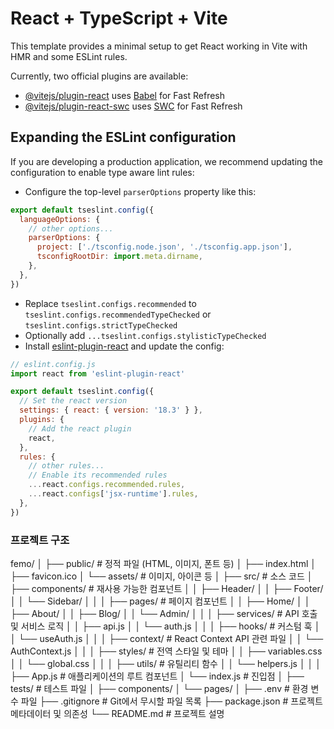 # React + TypeScript + Vite

This template provides a minimal setup to get React working in Vite with HMR and some ESLint rules.

Currently, two official plugins are available:

- [@vitejs/plugin-react](https://github.com/vitejs/vite-plugin-react/blob/main/packages/plugin-react/README.md) uses [Babel](https://babeljs.io/) for Fast Refresh
- [@vitejs/plugin-react-swc](https://github.com/vitejs/vite-plugin-react-swc) uses [SWC](https://swc.rs/) for Fast Refresh

## Expanding the ESLint configuration

If you are developing a production application, we recommend updating the configuration to enable type aware lint rules:

- Configure the top-level `parserOptions` property like this:

```js
export default tseslint.config({
  languageOptions: {
    // other options...
    parserOptions: {
      project: ['./tsconfig.node.json', './tsconfig.app.json'],
      tsconfigRootDir: import.meta.dirname,
    },
  },
})
```

- Replace `tseslint.configs.recommended` to `tseslint.configs.recommendedTypeChecked` or `tseslint.configs.strictTypeChecked`
- Optionally add `...tseslint.configs.stylisticTypeChecked`
- Install [eslint-plugin-react](https://github.com/jsx-eslint/eslint-plugin-react) and update the config:

```js
// eslint.config.js
import react from 'eslint-plugin-react'

export default tseslint.config({
  // Set the react version
  settings: { react: { version: '18.3' } },
  plugins: {
    // Add the react plugin
    react,
  },
  rules: {
    // other rules...
    // Enable its recommended rules
    ...react.configs.recommended.rules,
    ...react.configs['jsx-runtime'].rules,
  },
})
```


### 프로젝트 구조
femo/
│
├── public/                  # 정적 파일 (HTML, 이미지, 폰트 등)
│   ├── index.html
│   ├── favicon.ico
│   └── assets/              # 이미지, 아이콘 등
│
├── src/                     # 소스 코드
│   ├── components/          # 재사용 가능한 컴포넌트
│   │   ├── Header/
│   │   ├── Footer/
│   │   └── Sidebar/
│   │
│   ├── pages/               # 페이지 컴포넌트
│   │   ├── Home/
│   │   ├── About/
│   │   ├── Blog/
│   │   └── Admin/
│   │
│   ├── services/            # API 호출 및 서비스 로직
│   │   ├── api.js
│   │   └── auth.js
│   │
│   ├── hooks/               # 커스텀 훅
│   │   └── useAuth.js
│   │
│   ├── context/             # React Context API 관련 파일
│   │   └── AuthContext.js
│   │
│   ├── styles/              # 전역 스타일 및 테마
│   │   ├── variables.css
│   │   └── global.css
│   │
│   ├── utils/               # 유틸리티 함수
│   │   └── helpers.js
│   │
│   ├── App.js               # 애플리케이션의 루트 컴포넌트
│   └── index.js             # 진입점
│
├── tests/                   # 테스트 파일
│   ├── components/
│   └── pages/
│
├── .env                     # 환경 변수 파일
├── .gitignore               # Git에서 무시할 파일 목록
├── package.json             # 프로젝트 메타데이터 및 의존성
└── README.md                # 프로젝트 설명